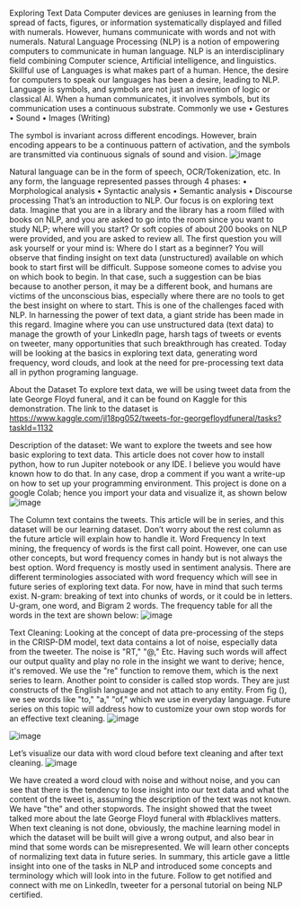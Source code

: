 Exploring Text Data
Computer devices are geniuses in learning from the spread of facts, figures, or information systematically displayed and filled with numerals. 
However, humans communicate with words and not with numerals. Natural Language Processing (NLP) is a notion of empowering computers to communicate in human language. NLP is an interdisciplinary field combining Computer science, Artificial intelligence, and linguistics. Skillful use of Languages is what makes part of a human. Hence, the desire for computers to speak our languages has been a desire, leading to NLP.
Language is symbols, and symbols are not just an invention of logic or classical AI. When a human communicates, it involves symbols, but its communication uses a continuous substrate. Commonly we use
•	Gestures
•	Sound
•	Images (Writing)

The symbol is invariant across different encodings.
However, brain encoding appears to be a continuous pattern of activation, and the symbols are transmitted via continuous signals of sound and vision. 
![image](https://user-images.githubusercontent.com/66043834/133356017-5ff6ed1d-e632-42c1-9bae-573653999ed0.png)

Natural language can be in the form of speech, OCR/Tokenization, etc. In any form, the language represented passes through 4 phases:
•	Morphological analysis
•	Syntactic analysis
•	Semantic analysis
•	Discourse processing
That’s an introduction to NLP. Our focus is on exploring text data. Imagine that you are in a library and the library has a room filled with books on NLP, and you are asked to go into the room since you want to study NLP; where will you start? Or soft copies of about 200 books on NLP were provided, and you are asked to review all. The first question you will ask yourself or your mind is: Where do I start as a beginner?
You will observe that finding insight on text data (unstructured) available on which book to start first will be difficult. Suppose someone comes to advise you on which book to begin. In that case, such a suggestion can be bias because to another person, it may be a different book, and humans are victims of the unconscious bias, especially where there are no tools to get the best insight on where to start. This is one of the challenges faced with NLP. In harnessing the power of text data, a giant stride has been made in this regard. Imagine where you can use unstructured data (text data) to manage the growth of your LinkedIn page, harsh tags of tweets or events on tweeter, many opportunities that such breakthrough has created. Today will be looking at the basics in exploring text data, generating word frequency, word clouds, and look at the need for pre-processing text data all in python programing language.

About the Dataset
To explore text data, we will be using tweet data from the late George Floyd funeral, and it can be found on Kaggle for this demonstration. The link to the dataset is https://www.kaggle.com/jl18pg052/tweets-for-georgefloydfuneral/tasks?taskId=1132

Description of the dataset: 
We want to explore the tweets and see how basic exploring to text data. This article does not cover how to install python, how to run Jupiter notebook or any IDE. I believe you would have known how to do that. In any case, drop a comment if you want a write-up on how to set up your programming environment.  This project is  done on a google Colab; hence you import your data and visualize it, as shown below
![image](https://user-images.githubusercontent.com/66043834/133355839-db77dd2f-6c1a-4b9f-8643-74066b1acaa3.png)

 
The Column text contains the tweets. This article will be in series, and this dataset will be our learning dataset. Don’t worry about the rest column as the future article will explain how to handle it.
Word Frequency
In text mining, the frequency of words is the first call point. However, one can use other concepts, but word frequency comes in handy but is not always the best option. Word frequency is mostly used in sentiment analysis. There are different terminologies associated with word frequency which will see in future series of exploring text data. For now, have in mind that such terms exist.
N-gram: breaking of text into chunks of words, or it could be in letters. U-gram, one word, and Bigram 2 words.
The frequency table for all the words in the text are shown below:
 ![image](https://user-images.githubusercontent.com/66043834/133355851-cf005def-0c0c-4a53-96b9-aaa6ee1f3b32.png)


Text Cleaning:
Looking at the concept of data pre-processing of the steps in the CRISP-DM model, text data contains a lot of noise, especially data from the tweeter. The noise is "RT," "@," Etc. Having such words will affect our output quality and play no role in the insight we want to derive; hence, it's removed. We use the "re" function to remove them, which is the next series to learn. 
Another point to consider is called stop words. They are just constructs of the English language and not attach to any entity. From fig (), we see words like "to," "a," "of," which we use in everyday language. Future series on this topic will address how to customize your own stop words for an effective text cleaning.
![image](https://user-images.githubusercontent.com/66043834/133355871-6610878f-cf0e-4ab4-b352-54db70132304.png)

 ![image](https://user-images.githubusercontent.com/66043834/133355878-02093f2f-2a97-417d-8915-5be4b02b5520.png)

 
Let’s visualize our data with word cloud before text cleaning and after text cleaning.
![image](https://user-images.githubusercontent.com/66043834/133355898-93b27d34-08f9-45a7-8465-26cca7f7464f.png)

           


We have created a word cloud with noise and without noise, and you can see that there is the tendency to lose insight into our text data and what the content of the tweet is, assuming the description of the text was not known. We have "the" and other stopwords.
The insight showed that the tweet talked more about the late George Floyd funeral with #blacklives matters. 
When text cleaning is not done, obviously, the machine learning model in which the dataset will be built will give a wrong output, and also bear in mind that some words can be misrepresented. We will learn other concepts of normalizing text data in future series.
In summary, this article gave a little insight into one of the tasks in NLP and introduced some concepts and terminology which will look into in the future. Follow to get notified and connect with me on LinkedIn, tweeter for a personal tutorial on being NLP certified.

